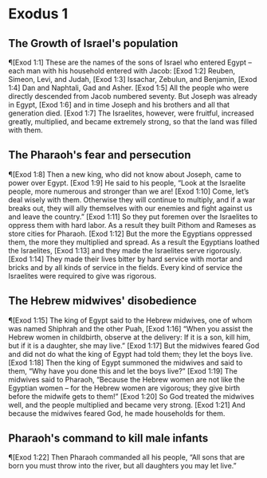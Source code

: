 # Exodus 1

## The Growth of Israel's population
¶[Exod 1:1] These are the names of the sons of Israel who entered Egypt – each man with his household entered with Jacob:
[Exod 1:2] Reuben, Simeon, Levi, and Judah,
[Exod 1:3] Issachar, Zebulun, and Benjamin,
[Exod 1:4] Dan and Naphtali, Gad and Asher.
[Exod 1:5] All the people who were directly descended from Jacob numbered seventy. But Joseph was already in Egypt,
[Exod 1:6] and in time Joseph and his brothers and all that generation died.
[Exod 1:7] The Israelites, however, were fruitful, increased greatly, multiplied, and became extremely strong, so that the land was filled with them.

## The Pharaoh's fear and persecution
¶[Exod 1:8] Then a new king, who did not know about Joseph, came to power over Egypt.
[Exod 1:9] He said to his people, “Look at the Israelite people, more numerous and stronger than we are!
[Exod 1:10] Come, let’s deal wisely with them. Otherwise they will continue to multiply, and if a war breaks out, they will ally themselves with our enemies and fight against us and leave the country.”
[Exod 1:11] So they put foremen over the Israelites to oppress them with hard labor. As a result they built Pithom and Rameses as store cities for Pharaoh.
[Exod 1:12] But the more the Egyptians oppressed them, the more they multiplied and spread. As a result the Egyptians loathed the Israelites,
[Exod 1:13] and they made the Israelites serve rigorously.
[Exod 1:14] They made their lives bitter by hard service with mortar and bricks and by all kinds of service in the fields. Every kind of service the Israelites were required to give was rigorous.

## The Hebrew midwives' disobedience
¶[Exod 1:15] The king of Egypt said to the Hebrew midwives, one of whom was named Shiphrah and the other Puah,
[Exod 1:16] “When you assist the Hebrew women in childbirth, observe at the delivery: If it is a son, kill him, but if it is a daughter, she may live.”
[Exod 1:17] But the midwives feared God and did not do what the king of Egypt had told them; they let the boys live.
[Exod 1:18] Then the king of Egypt summoned the midwives and said to them, “Why have you done this and let the boys live?”
[Exod 1:19] The midwives said to Pharaoh, “Because the Hebrew women are not like the Egyptian women – for the Hebrew women are vigorous; they give birth before the midwife gets to them!”
[Exod 1:20] So God treated the midwives well, and the people multiplied and became very strong.
[Exod 1:21] And because the midwives feared God, he made households for them.

## Pharaoh's command to kill male infants
¶[Exod 1:22] Then Pharaoh commanded all his people, “All sons that are born you must throw into the river, but all daughters you may let live.”
